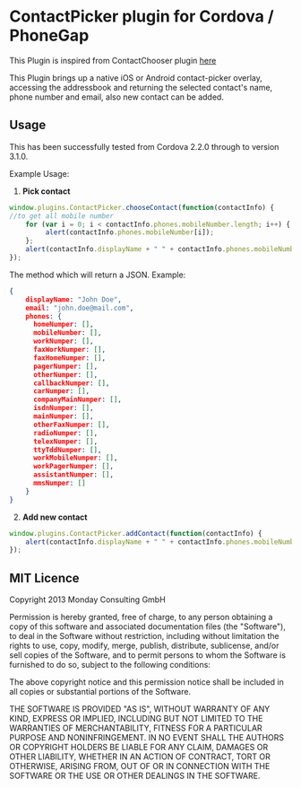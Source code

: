 # ContactPicker plugin for Cordova / PhoneGap

This Plugin is inspired from ContactChooser plugin [here](https://github.com/monday-consulting/ContactChooser)

This Plugin brings up a native iOS or Android contact-picker overlay, accessing the addressbook and returning the selected contact's name, phone number and email, also new contact can be added.
## Usage

This has been successfully tested from Cordova 2.2.0 through to version 3.1.0.

Example Usage: 

1. **Pick contact**

```js
window.plugins.ContactPicker.chooseContact(function(contactInfo) {
//to get all mobile number
    for (var i = 0; i < contactInfo.phones.mobileNumber.length; i++) {
	     alert(contactInfo.phones.mobileNumber[i]);
    };
    alert(contactInfo.displayName + " " + contactInfo.phones.mobileNumber[0] + " " + contactInfo.email);
});
```

The method which will return a JSON. Example:

```json
{
    displayName: "John Doe",
    email: "john.doe@mail.com",
    phones: {
      homeNumper: [],
      mobileNumber: [],
      workNumper: [],
      faxWorkNumper: [],
      faxHomeNumper: [],
      pagerNumper: [],
      otherNumper: [],
      callbackNumper: [],
      carNumper: [],
      companyMainNumper: [],
      isdnNumper: [],
      mainNumper: [],
      otherFaxNumper: [],
      radioNumper: [],
      telexNumper: [],
      ttyTddNumper: [],
      workMobileNumper: [],
      workPagerNumper: [],
      assistantNumper: [],
      mmsNumper: []
    }
}
```
2. **Add new contact**

```js
window.plugins.ContactPicker.addContact(function(contactInfo) {
    alert(contactInfo.displayName + " " + contactInfo.phones.mobileNumber[0] + " " + contactInfo.email);
});
```

## MIT Licence

Copyright 2013 Monday Consulting GmbH

Permission is hereby granted, free of charge, to any person obtaining
a copy of this software and associated documentation files (the
"Software"), to deal in the Software without restriction, including
without limitation the rights to use, copy, modify, merge, publish,
distribute, sublicense, and/or sell copies of the Software, and to
permit persons to whom the Software is furnished to do so, subject to
the following conditions:

The above copyright notice and this permission notice shall be
included in all copies or substantial portions of the Software.

THE SOFTWARE IS PROVIDED "AS IS", WITHOUT WARRANTY OF ANY KIND,
EXPRESS OR IMPLIED, INCLUDING BUT NOT LIMITED TO THE WARRANTIES OF
MERCHANTABILITY, FITNESS FOR A PARTICULAR PURPOSE AND
NONINFRINGEMENT. IN NO EVENT SHALL THE AUTHORS OR COPYRIGHT HOLDERS BE
LIABLE FOR ANY CLAIM, DAMAGES OR OTHER LIABILITY, WHETHER IN AN ACTION
OF CONTRACT, TORT OR OTHERWISE, ARISING FROM, OUT OF OR IN CONNECTION
WITH THE SOFTWARE OR THE USE OR OTHER DEALINGS IN THE SOFTWARE.
